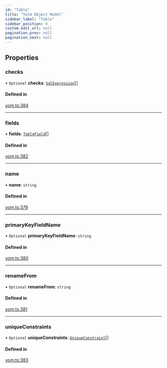 ```yaml
---
id: "Table"
title: "Yolm Object Model"
sidebar_label: "Table"
sidebar_position: 0
custom_edit_url: null
pagination_prev: null
pagination_next: null
---
```


## Properties

### checks

• `Optional` **checks**: [`SqlExpression`](../modules.md#sqlexpression)[]

#### Defined in

[yom.ts:384](https://github.com/yolmio/boost/blob/964b449/src/yom.ts#L384)

___

### fields

• **fields**: [`TableField`](TableField.md)[]

#### Defined in

[yom.ts:382](https://github.com/yolmio/boost/blob/964b449/src/yom.ts#L382)

___

### name

• **name**: `string`

#### Defined in

[yom.ts:379](https://github.com/yolmio/boost/blob/964b449/src/yom.ts#L379)

___

### primaryKeyFieldName

• `Optional` **primaryKeyFieldName**: `string`

#### Defined in

[yom.ts:380](https://github.com/yolmio/boost/blob/964b449/src/yom.ts#L380)

___

### renameFrom

• `Optional` **renameFrom**: `string`

#### Defined in

[yom.ts:381](https://github.com/yolmio/boost/blob/964b449/src/yom.ts#L381)

___

### uniqueConstraints

• `Optional` **uniqueConstraints**: [`UniqueConstraint`](UniqueConstraint.md)[]

#### Defined in

[yom.ts:383](https://github.com/yolmio/boost/blob/964b449/src/yom.ts#L383)
